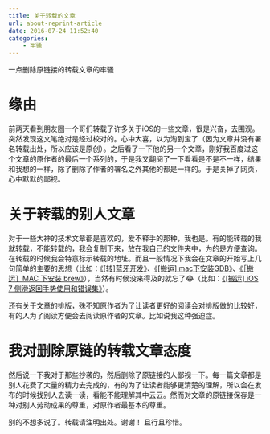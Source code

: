 ```yaml
---
title: 关于转载的文章
url: about-reprint-article
date: 2016-07-24 11:52:40
categories:
    - 牢骚
---
```


一点删除原链接的转载文章的牢骚

<!--more-->

# 缘由

前两天看到朋友圈一个哥们转载了许多关于iOS的一些文章，很是兴奋，去围观。突然发现这文笔绝对是经过校对的。心中大喜，以为淘到宝了（因为文章并没有署名转载出处，所以应该是原创）。之后看了一下他的另一个文章，刚好我百度过这个文章的原作者的最后一个系列的，于是我又翻阅了一下看看是不是不一样，结果和我想的一样，除了删除了作者的署名之外其他的都是一样的。于是关掉了网页，心中默默的鄙视。


# 关于转载的别人文章

对于一些大神的技术文章都是喜欢的，爱不释手的那种，我也是。有的能转载的我就转载，不能转载的，我会复制下来，放在我自己的文件夹中，为的是方便查询。在转载的时候我会特意标示转载的地址。而且一般情况下我会在文章的开始写上几句简单的主要的思想（比如：[《[转]蓝牙开发》](http://www.cnblogs.com/madordie/p/5159597.html)、[《[搬运] mac下安装GDB》](http://www.cnblogs.com/madordie/p/4322044.html)、[《［搬运］MAC 下安装 brew》](http://www.cnblogs.com/madordie/p/4322042.html)），当然有时候没来得及的就忘了😂（比如：[《[搬运] iOS 7 侧滑返回手势使用和错误集》](http://www.cnblogs.com/madordie/p/4357685.html)）。

还有关于文章的排版，殊不知原作者为了让读者更好的阅读会对排版做的比较好，有的人为了阅读方便会去阅读原作者的文章。比如说我这种强迫症。


# 我对删除原链的转载文章态度

然后说一下我对于那些抄袭的，然后删除了原链接的人鄙视一下。每一篇文章都是别人花费了大量的精力去完成的，有的为了让读者能够更清楚的理解，所以会在发布的时候找别人去读一读，看能不能理解其中云云。然而对文章的原链接保存是一种对别人劳动成果的尊重，对原作者最基本的尊重。

别的不想多说了。转载请注明出处。谢谢！
且行且珍惜。
